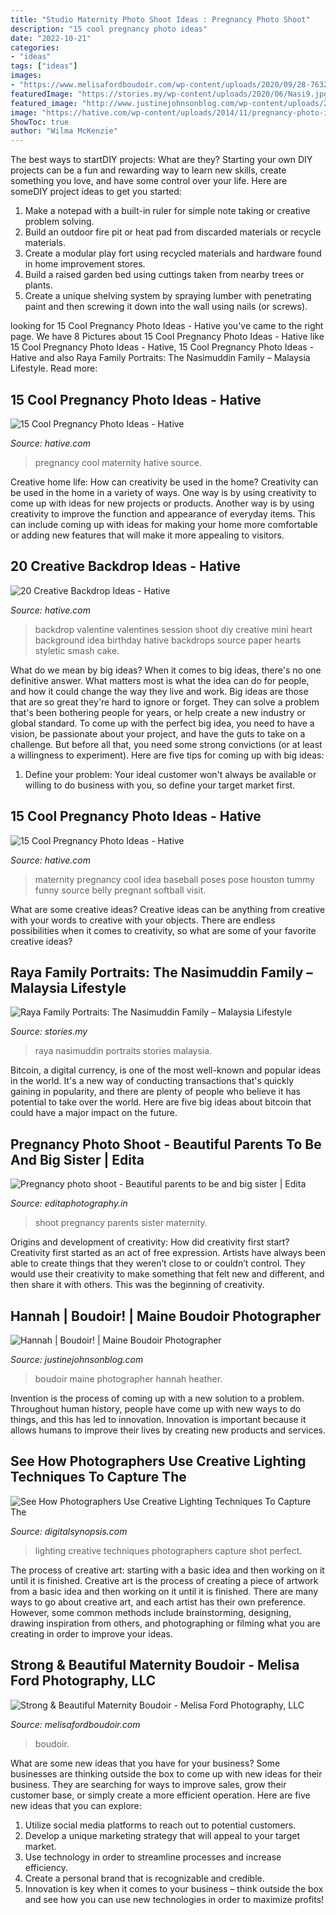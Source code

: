 ```yaml
---
title: "Studio Maternity Photo Shoot Ideas : Pregnancy Photo Shoot"
description: "15 cool pregnancy photo ideas"
date: "2022-10-21"
categories:
- "ideas"
tags: ["ideas"]
images:
- "https://www.melisafordboudoir.com/wp-content/uploads/2020/09/28-7632-post/IleneJ-159(pp_w768_h1150).jpg"
featuredImage: "https://stories.my/wp-content/uploads/2020/06/Nasi9.jpg"
featured_image: "http://www.justinejohnsonblog.com/wp-content/uploads/2015/07/008-storyboard6.jpg"
image: "https://hative.com/wp-content/uploads/2014/11/pregnancy-photo-ideas/11-cool-pregnancy-photo-ideas.jpg"
ShowToc: true
author: "Wilma McKenzie"
---
```



The best ways to startDIY projects: What are they?
Starting your own DIY projects can be a fun and rewarding way to learn new skills, create something you love, and have some control over your life. Here are someDIY project ideas to get you started: 
1. Make a notepad with a built-in ruler for simple note taking or creative problem solving.
2. Build an outdoor fire pit or heat pad from discarded materials or recycle materials. 
3. Create a modular play fort using recycled materials and hardware found in home improvement stores. 
4. Build a raised garden bed using cuttings taken from nearby trees or plants. 
5. Create a unique shelving system by spraying lumber with penetrating paint and then screwing it down into the wall using nails (or screws).

	

		
looking for 15 Cool Pregnancy Photo Ideas - Hative you've came to the right page. We have 8 Pictures about 15 Cool Pregnancy Photo Ideas - Hative like 15 Cool Pregnancy Photo Ideas - Hative, 15 Cool Pregnancy Photo Ideas - Hative and also Raya Family Portraits: The Nasimuddin Family – Malaysia Lifestyle. Read more:
		
    
## 15 Cool Pregnancy Photo Ideas - Hative

<img loading=lazy src="https://hative.com/wp-content/uploads/2014/11/pregnancy-photo-ideas/11-cool-pregnancy-photo-ideas.jpg" onerror="this.onerror=null;this.src='https://tse2.mm.bing.net/th?id=OIP.PH-nrj7pYGLcAD8ionDNTAHaLK&amp;pid=15.1';" alt="15 Cool Pregnancy Photo Ideas - Hative">

_Source: hative.com_

>pregnancy cool maternity hative source. 

	

Creative home life: How can creativity be used in the home?
Creativity can be used in the home in a variety of ways. One way is by using creativity to come up with ideas for new projects or products. Another way is by using creativity to improve the function and appearance of everyday items. This can include coming up with ideas for making your home more comfortable or adding new features that will make it more appealing to visitors.

    
## 20 Creative Backdrop Ideas - Hative

<img loading=lazy src="https://hative.com/wp-content/uploads/2014/12/backdrop-ideas/10-creative-backdrop-ideas.jpg" onerror="this.onerror=null;this.src='https://tse3.mm.bing.net/th?id=OIP.uNUmSlDfdLBlWMhahRNitgHaLH&amp;pid=15.1';" alt="20 Creative Backdrop Ideas - Hative">

_Source: hative.com_

>backdrop valentine valentines session shoot diy creative mini heart background idea birthday hative backdrops source paper hearts styletic smash cake. 

	

What do we mean by big ideas?
When it comes to big ideas, there's no one definitive answer. What matters most is what the idea can do for people, and how it could change the way they live and work. 
Big ideas are those that are so great they're hard to ignore or forget. They can solve a problem that's been bothering people for years, or help create a new industry or global standard. 
To come up with the perfect big idea, you need to have a vision, be passionate about your project, and have the guts to take on a challenge. But before all that, you need some strong convictions (or at least a willingness to experiment). 
Here are five tips for coming up with big ideas: 
1) Define your problem: Your ideal customer won't always be available or willing to do business with you, so define your target market first.

    
## 15 Cool Pregnancy Photo Ideas - Hative

<img loading=lazy src="http://hative.com/wp-content/uploads/2014/11/pregnancy-photo-ideas/14-cool-pregnancy-photo-ideas.jpg" onerror="this.onerror=null;this.src='https://tse3.mm.bing.net/th?id=OIP.uB_XonXbodawQ4V5YCJgEQHaLF&amp;pid=15.1';" alt="15 Cool Pregnancy Photo Ideas - Hative">

_Source: hative.com_

>maternity pregnancy cool idea baseball poses pose houston tummy funny source belly pregnant softball visit. 

	

What are some creative ideas?
Creative ideas can be anything from creative with your words to creative with your objects. There are endless possibilities when it comes to creativity, so what are some of your favorite creative ideas?

    
## Raya Family Portraits: The Nasimuddin Family – Malaysia Lifestyle

<img loading=lazy src="https://stories.my/wp-content/uploads/2020/06/Nasi9.jpg" onerror="this.onerror=null;this.src='https://tse1.mm.bing.net/th?id=OIP._LtF8yz8A6ktWgXJfvR_0AHaFg&amp;pid=15.1';" alt="Raya Family Portraits: The Nasimuddin Family – Malaysia Lifestyle">

_Source: stories.my_

>raya nasimuddin portraits stories malaysia. 

	

Bitcoin, a digital currency, is one of the most well-known and popular ideas in the world. It's a new way of conducting transactions that's quickly gaining in popularity, and there are plenty of people who believe it has potential to take over the world. Here are five big ideas about bitcoin that could have a major impact on the future.

    
## Pregnancy Photo Shoot - Beautiful Parents To Be And Big Sister | Edita

<img loading=lazy src="http://editaphotography.in/blog/wp-content/uploads/2018/01/Maternity_Photo_shoot_Pune_D_101-683x1024.jpg" onerror="this.onerror=null;this.src='https://tse2.mm.bing.net/th?id=OIP.iwrxVMk6K6EF2mLGtQ6WFwHaLG&amp;pid=15.1';" alt="Pregnancy photo shoot - Beautiful parents to be and big sister | Edita">

_Source: editaphotography.in_

>shoot pregnancy parents sister maternity. 

	

Origins and development of creativity: How did creativity first start?
Creativity first started as an act of free expression. Artists have always been able to create things that they weren’t close to or couldn’t control. They would use their creativity to make something that felt new and different, and then share it with others. This was the beginning of creativity.

    
## Hannah | Boudoir! | Maine Boudoir Photographer

<img loading=lazy src="http://www.justinejohnsonblog.com/wp-content/uploads/2015/07/008-storyboard6.jpg" onerror="this.onerror=null;this.src='https://tse3.mm.bing.net/th?id=OIP.uIo2dowTSRtRqaJydfJA6AHaLI&amp;pid=15.1';" alt="Hannah | Boudoir! | Maine Boudoir Photographer">

_Source: justinejohnsonblog.com_

>boudoir maine photographer hannah heather. 

	

Invention is the process of coming up with a new solution to a problem. Throughout human history, people have come up with new ways to do things, and this has led to innovation. Innovation is important because it allows humans to improve their lives by creating new products and services.

    
## See How Photographers Use Creative Lighting Techniques To Capture The

<img loading=lazy src="https://digitalsynopsis.com/wp-content/uploads/2016/09/photography-creative-lighting-techniques-11.jpg" onerror="this.onerror=null;this.src='https://tse4.mm.bing.net/th?id=OIP.ZDBTiyzQkomPX_9JmMYuTQHaLH&amp;pid=15.1';" alt="See How Photographers Use Creative Lighting Techniques To Capture The">

_Source: digitalsynopsis.com_

>lighting creative techniques photographers capture shot perfect. 

	

The process of creative art: starting with a basic idea and then working on it until it is finished.
Creative art is the process of creating a piece of artwork from a basic idea and then working on it until it is finished. There are many ways to go about creative art, and each artist has their own preference. However, some common methods include brainstorming, designing, drawing inspiration from others, and photographing or filming what you are creating in order to improve your ideas.

    
## Strong &amp; Beautiful Maternity Boudoir - Melisa Ford Photography, LLC

<img loading=lazy src="https://www.melisafordboudoir.com/wp-content/uploads/2020/09/28-7632-post/IleneJ-159(pp_w768_h1150).jpg" onerror="this.onerror=null;this.src='https://tse4.mm.bing.net/th?id=OIP.uN-pBx0PjP2mP5LyI85zawHaLF&amp;pid=15.1';" alt="Strong &amp; Beautiful Maternity Boudoir - Melisa Ford Photography, LLC">

_Source: melisafordboudoir.com_

>boudoir. 

	

What are some new ideas that you have for your business?
Some businesses are thinking outside the box to come up with new ideas for their business. They are searching for ways to improve sales, grow their customer base, or simply create a more efficient operation. Here are five new ideas that you can explore: 
1) Utilize social media platforms to reach out to potential customers.
2) Develop a unique marketing strategy that will appeal to your target market. 
3) Use technology in order to streamline processes and increase efficiency. 
4) Create a personal brand that is recognizable and credible. 
5) Innovation is key when it comes to your business – think outside the box and see how you can use new technologies in order to maximize profits!

